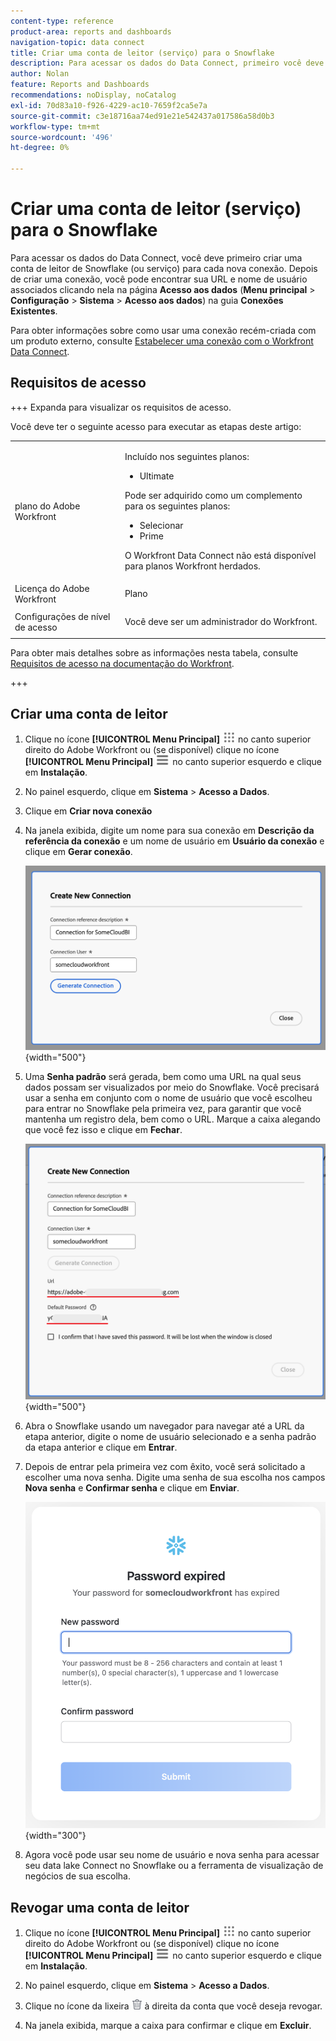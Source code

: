 ```yaml
---
content-type: reference
product-area: reports and dashboards
navigation-topic: data connect
title: Criar uma conta de leitor (serviço) para o Snowflake
description: Para acessar os dados do Data Connect, primeiro você deve criar uma conta de leitor de Snowflake.
author: Nolan
feature: Reports and Dashboards
recommendations: noDisplay, noCatalog
exl-id: 70d83a10-f926-4229-ac10-7659f2ca5e7a
source-git-commit: c3e18716aa74ed91e21e542437a017586a58d0b3
workflow-type: tm+mt
source-wordcount: '496'
ht-degree: 0%

---
```


# Criar uma conta de leitor (serviço) para o Snowflake

Para acessar os dados do Data Connect, você deve primeiro criar uma conta de leitor de Snowflake (ou serviço) para cada nova conexão. Depois de criar uma conexão, você pode encontrar sua URL e nome de usuário associados clicando nela na página **Acesso aos dados** (**Menu principal** > **Configuração** > **Sistema** > **Acesso aos dados**) na guia **Conexões Existentes**.

Para obter informações sobre como usar uma conexão recém-criada com um produto externo, consulte [Estabelecer uma conexão com o Workfront Data Connect](/help/quicksilver/reports-and-dashboards/data-lake/share-data-externally.md).

## Requisitos de acesso

+++ Expanda para visualizar os requisitos de acesso.

Você deve ter o seguinte acesso para executar as etapas deste artigo:

<table style="table-layout:auto"> 
 <col> 
 <col> 
 <tbody> 
  <tr> 
   <td role="rowheader">plano do Adobe Workfront</td> 
   <td><p>Incluído nos seguintes planos:</p>
    <ul>
        <li>Ultimate</li> 
    </ul>    
   <p>Pode ser adquirido como um complemento para os seguintes planos:</p> 
    <ul>
        <li>Selecionar</li> 
        <li>Prime</li>
    </ul> 
    <p>O Workfront Data Connect não está disponível para planos Workfront herdados.</p> 
   </td> </td> 
  </tr> 
  <tr> 
   <td role="rowheader">Licença do Adobe Workfront</td> 
   <td>Plano</td> 
  </tr> 
  <tr> 
   <td role="rowheader">Configurações de nível de acesso</td> 
   <td> <p>Você deve ser um administrador do Workfront.</p></td> 
  </tr> 
 </tbody> 
</table>

Para obter mais detalhes sobre as informações nesta tabela, consulte [Requisitos de acesso na documentação do Workfront](/help/quicksilver/administration-and-setup/add-users/access-levels-and-object-permissions/access-level-requirements-in-documentation.md).

+++

## Criar uma conta de leitor

1. Clique no ícone **[!UICONTROL Menu Principal]** ![Menu Principal](/help/_includes/assets/main-menu-icon.png) no canto superior direito do Adobe Workfront ou (se disponível) clique no ícone **[!UICONTROL Menu Principal]** ![Menu Principal](/help/_includes/assets/main-menu-icon-left-nav.png) no canto superior esquerdo e clique em **Instalação**.

1. No painel esquerdo, clique em **Sistema** > **Acesso a Dados**.

1. Clique em **Criar nova conexão**

1. Na janela exibida, digite um nome para sua conexão em **Descrição da referência da conexão** e um nome de usuário em **Usuário da conexão** e clique em **Gerar conexão**.

   ![Criar conta de leitor](/help/quicksilver/reports-and-dashboards/data-lake/assets/new-reader-connection.png) {width="500"}

1. Uma **Senha padrão** será gerada, bem como uma URL na qual seus dados possam ser visualizados por meio do Snowflake. Você precisará usar a senha em conjunto com o nome de usuário que você escolheu para entrar no Snowflake pela primeira vez, para garantir que você mantenha um registro dela, bem como o URL. Marque a caixa alegando que você fez isso e clique em **Fechar**.

   ![Senha da conta padrão](/help/quicksilver/reports-and-dashboards/data-lake/assets/default-password-reader-account.png) {width="500"}

1. Abra o Snowflake usando um navegador para navegar até a URL da etapa anterior, digite o nome de usuário selecionado e a senha padrão da etapa anterior e clique em **Entrar**.

1. Depois de entrar pela primeira vez com êxito, você será solicitado a escolher uma nova senha. Digite uma senha de sua escolha nos campos **Nova senha** e **Confirmar senha** e clique em **Enviar**.

   ![Redefinir senha de Snowflake](/help/quicksilver/reports-and-dashboards/data-lake/assets/reset-snowflake-password.png) {width="300"}

1. Agora você pode usar seu nome de usuário e nova senha para acessar seu data lake Connect no Snowflake ou a ferramenta de visualização de negócios de sua escolha.

## Revogar uma conta de leitor

1. Clique no ícone **[!UICONTROL Menu Principal]** ![Menu Principal](/help/_includes/assets/main-menu-icon.png) no canto superior direito do Adobe Workfront ou (se disponível) clique no ícone **[!UICONTROL Menu Principal]** ![Menu Principal](/help/_includes/assets/main-menu-icon-left-nav.png) no canto superior esquerdo e clique em **Instalação**.

1. No painel esquerdo, clique em **Sistema** > **Acesso a Dados**.

1. Clique no ícone da lixeira ![Ícone Excluir](/help/quicksilver/reports-and-dashboards/data-lake/assets/delete.png) à direita da conta que você deseja revogar.

1. Na janela exibida, marque a caixa para confirmar e clique em **Excluir**.
